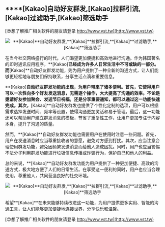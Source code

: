 ## ****[Kakao]**自动好友群发,**[Kakao]**拉群引流,**[Kakao]**过滤助手,**[Kakao]**筛选助手**

[😍想了解推广相关软件的朋友请登录 http://www.vst.tw](http://www.vst.tw)

 <center><img src="https://vst.tw/MP4/tuiguang/png/6.png" alt="**[Kakao]**自动好友群发,**[Kakao]**拉群引流,**[Kakao]**过滤助手,**[Kakao]**筛选助手"></center>

在当今社交网络盛行的时代，人们渴望更加便捷和高效地进行沟通。作为韩国著名的即时通讯应用程序，**[Kakao]**已经成为许多人日常生活中不可或缺的一部分。而**[Kakao]**自动好友群发功能，则为用户提供了一种全新的沟通方式，让人们能够更轻松地与朋友们保持联系，分享生活点滴和重要信息。

**[Kakao]**自动好友群发功能的出现，为用户带来了诸多便利。首先，它使得用户可以一次性向多个好友发送消息，无需逐个操作，大大提高了沟通的效率。不论是邀请好友参加聚会、发送节日祝福，还是分享重要通知，都可以通过这一功能快速完成。其次，**[Kakao]**自动好友群发也提供了个性化定制的选项，用户可以根据需求选择发送时间、频率等设置，使得沟通更加灵活和易于管理。最后，这一功能还可以帮助用户建立群发消息的模板，节省了重复性工作，让用户更加专注于内容本身，提升了沟通的质量。

然而，**[Kakao]**自动好友群发功能也需要用户在使用时注意一些问题。首先，用户在发送消息时应当尊重接收者的意愿，避免对方感到打扰。其次，应当注意合理使用群发功能，避免因频繁发送消息而给他人造成困扰。同时，用户也应当警惕不法分子利用群发功能进行垃圾信息传播或诈骗行为，保护自己和他人的利益。

总的来说，**[Kakao]**自动好友群发功能为用户提供了一种更加便捷、高效的沟通方式，极大地方便了人们的日常生活。在享受这一便利的同时，用户也应当合理使用，尊重他人，共同营造良好的社交环境。

 <center><img src="https://vst.tw/MP4/tuiguang/png/1.png" alt="**[Kakao]**自动好友群发,**[Kakao]**拉群引流,**[Kakao]**过滤助手,**[Kakao]**筛选助手"></center>

希望**[Kakao]**在未来能够持续改进这一功能，为用户提供更多实用、智能的沟通工具，让人们能够更加便捷地连接世界，分享快乐和温馨。

[😍想了解推广相关软件的朋友请登录 http://www.vst.tw](http://www.vst.tw)



